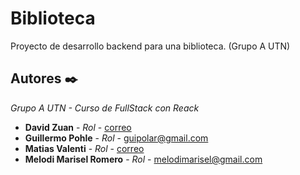# Biblioteca
Proyecto de desarrollo backend para una biblioteca. (Grupo A UTN)

## Autores ✒️

_Grupo A UTN - Curso de FullStack con Reack_

* **David Zuan** - *Rol* - [correo]()
* **Guillermo Pohle** - *Rol* - [guipolar@gmail.com]()
* **Matias Valenti** - *Rol* - [correo]()
* **Melodi Marisel Romero** - *Rol* - [melodimarisel@gmail.com]()
